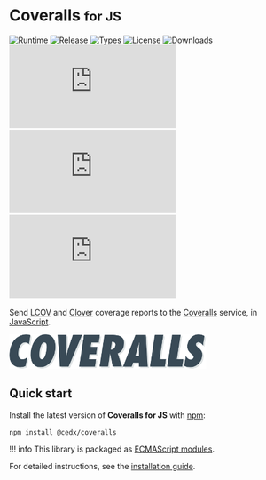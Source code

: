 # Coveralls <small>for JS</small>
![Runtime](https://badgen.net/npm/node/@cedx/coveralls) ![Release](https://badgen.net/npm/v/@cedx/coveralls) ![Types](https://badgen.net/npm/types/@cedx/coveralls) ![License](https://badgen.net/npm/license/@cedx/coveralls) ![Downloads](https://badgen.net/npm/dt/@cedx/coveralls) ![Dependencies](https://badgen.net/david/dep/cedx/coveralls.js) ![Coverage](https://badgen.net/coveralls/c/github/cedx/coveralls.js) ![Build](https://badgen.net/github/checks/cedx/coveralls.js)

Send [LCOV](http://ltp.sourceforge.net/coverage/lcov.php) and [Clover](https://www.atlassian.com/software/clover) coverage reports to the [Coveralls](https://coveralls.io) service,
in [JavaScript](https://developer.mozilla.org/en-US/docs/Web/JavaScript).

![Coveralls](img/coveralls.png)

## Quick start
Install the latest version of **Coveralls for JS** with [npm](https://www.npmjs.com):

``` shell
npm install @cedx/coveralls
```

!!! info
	This library is packaged as [ECMAScript modules](https://nodejs.org/api/esm.html).

For detailed instructions, see the [installation guide](installation.md).
